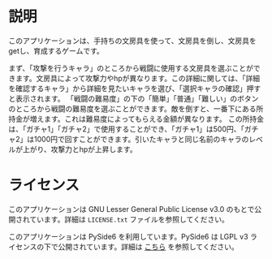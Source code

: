 # 説明
このアプリケーションは、手持ちの文房具を使って、文房具を倒し、文房具をgetし、育成するゲームです。

まず、「攻撃を行うキャラ」のところから戦闘に使用する文房具を選ぶことができます。文房具によって攻撃力やhpが異なります。この詳細に関しては、「詳細を確認するキャラ」から詳細を見たいキャラを選び、「選択キャラの確認」押すと表示されます。
「戦闘の難易度」の下の「簡単」「普通」「難しい」のボタンのところから戦闘の難易度を選ぶことができます。敵を倒すと、一番下にある所持金が増えます。これは難易度によってもらえる金額が異なります。
この所持金は、「ガチャ1」「ガチャ2」で使用することができ、「ガチャ1」は500円、「ガチャ2」は1000円で回すことができます。引いたキャラと同じ名前のキャラのレベルが上がり、攻撃力とhpが上昇します。


# ライセンス

このアプリケーションは GNU Lesser General Public License v3.0 のもとで公開されています。詳細は `LICENSE.txt` ファイルを参照してください。

このアプリケーションは PySide6 を利用しています。PySide6 は LGPL v3 ライセンスの下で公開されています。詳細は [こちら](https://www.qt.io/licensing/) を参照してください。